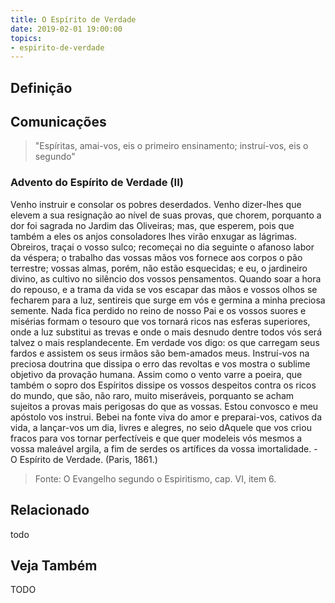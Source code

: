 ```yaml
---
title: O Espírito de Verdade
date: 2019-02-01 19:00:00
topics:
- espirito-de-verdade
---
```


## Definição



## Comunicações
> "Espíritas, amai-vos, eis o primeiro ensinamento; instruí-vos, eis o segundo"

### Advento do Espírito de Verdade (II)
Venho instruir e consolar os pobres deserdados. Venho dizer-lhes que elevem a
sua resignação ao nível de suas provas, que chorem, porquanto a dor foi sagrada
no Jardim das Oliveiras; mas, que esperem, pois que também a eles os anjos
consoladores lhes virão enxugar as lágrimas. Obreiros, traçai o vosso sulco;
recomeçai no dia seguinte o afanoso labor da véspera; o trabalho das vossas mãos
vos fornece aos corpos o pão terrestre; vossas almas, porém, não estão
esquecidas; e eu, o jardineiro divino, as cultivo no silêncio dos vossos
pensamentos. Quando soar a hora do repouso, e a trama da vida se vos escapar das
mãos e vossos olhos se fecharem para a luz, sentireis que surge em vós e germina
a minha preciosa semente. Nada fica perdido no reino de nosso Pai e os vossos
suores e misérias formam o tesouro que vos tornará ricos nas esferas superiores,
onde a luz substitui as trevas e onde o mais desnudo dentre todos vós será
talvez o mais resplandecente. Em verdade vos digo: os que carregam seus fardos e
assistem os seus irmãos são bem-amados meus. Instruí-vos na preciosa doutrina
que dissipa o erro das revoltas e vos mostra o sublime objetivo da provação
humana. Assim como o vento varre a poeira, que também o sopro dos Espíritos
dissipe os vossos despeitos contra os ricos do mundo, que são, não raro, muito
miseráveis, porquanto se acham sujeitos a provas mais perigosas do que as
vossas. Estou convosco e meu apóstolo vos instrui. Bebei na fonte viva do amor e
preparai-vos, cativos da vida, a lançar-vos um dia, livres e alegres, no seio
dAquele que vos criou fracos para vos tornar perfectíveis e que quer modeleis
vós mesmos a vossa maleável argila, a fim de serdes os artífices da vossa
imortalidade. - O Espírito de Verdade. (Paris, 1861.)

> Fonte: O Evangelho segundo o Espiritismo, cap. VI, item 6.

## Relacionado
todo

## Veja Também

TODO
